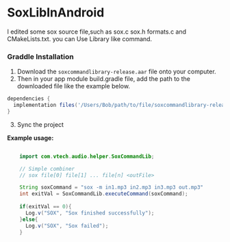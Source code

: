 # SoxLibInAndroid

I edited some sox source file,such as sox.c sox.h formats.c and CMakeLists.txt. you can Use Library like command.

### Graddle Installation
1. Download the ``soxcommandlibrary-release.aar`` file onto your computer.
2. Then in your app module build.gradle file, add the path to the downloaded file like the example below.

```gradle
dependencies {
  implementation files('/Users/Bob/path/to/file/soxcommandlibrary-release.aar')
}
```
3. Sync the project


**Example usage:**
```Java

    import com.vtech.audio.helper.SoxCommandLib;

    // Simple combiner
    // sox file[0] file[1] ... file[n] <outFile>

    String soxCommand = "sox -m in1.mp3 in2.mp3 in3.mp3 out.mp3"
    int exitVal = SoxCommandLib.executeCommand(soxCommand);
 
    if(exitVal == 0){
      Log.v("SOX", "Sox finished successfully");
    }else{
      Log.v("SOX", "Sox failed");
    }
 
```
